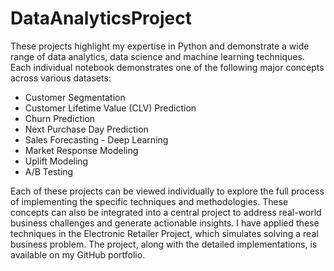# DataAnalyticsProject

These projects highlight my expertise in Python and demonstrate a wide range of data analytics, data science and machine learning techniques. Each individual notebook demonstrates one of the following major concepts across various datasets:

- Customer Segmentation
- Customer Lifetime Value (CLV) Prediction
- Churn Prediction
- Next Purchase Day Prediction
- Sales Forecasting - Deep Learning
- Market Response Modeling
- Uplift Modeling
- A/B Testing

Each of these projects can be viewed individually to explore the full process of implementing the specific techniques and methodologies. These concepts can also be integrated into a central project to address real-world business challenges and generate actionable insights. I have applied these techniques in the Electronic Retailer Project, which simulates solving a real business problem. The project, along with the detailed implementations, is available on my GitHub portfolio.
